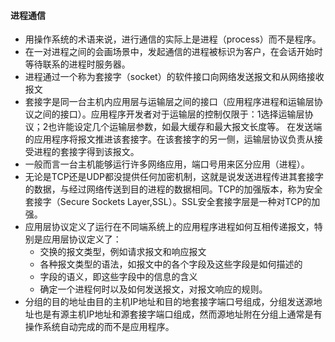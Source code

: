 #### 进程通信

- 用操作系统的术语来说，进行通信的实际上是进程（process）而不是程序。
- 在一对进程之间的会画场景中，发起通信的进程被标识为客户，在会话开始时等待联系的进程时服务器。
- 进程通过一个称为套接字（socket）的软件接口向网络发送报文和从网络接收报文
- 套接字是同一台主机内应用层与运输层之间的接口（应用程序进程和运输层协议之间的接口）。应用程序开发者对于运输层的控制仅限于：1选择运输层协议；2也许能设定几个运输层参数，如最大缓存和最大报文长度等。
  在发送端的应用程序将报文推进该套接字。在该套接字的另一侧，运输层协议负责从接受进程的套接字得到该报文。
- 一般而言一台主机能够运行许多网络应用，端口号用来区分应用（进程）。
- 无论是TCP还是UDP都没提供任何加密机制，这就是说发送进程传进其套接字的数据，与经过网络传送到目的进程的数据相同。TCP的加强版本，称为安全套接字（Secure
  Sockets Layer,SSL）。SSL安全套接字层是一种对TCP的加强。
- 应用层协议定义了运行在不同端系统上的应用程序进程如何互相传递报文，特别是应用层协议定义了：
    - 交换的报文类型，例如请求报文和响应报文
    - 各种报文类型的语法，如报文中的各个字段及这些字段是如何描述的
    - 字段的语义，即这些字段中的信息的含义
    - 确定一个进程何时以及如何发送报文，对报文响应的规则。
- 分组的目的地址由目的主机IP地址和目的地套接字端口号组成，分组发送源地址也是有源主机IP地址和源套接字端口组成，然而源地址附在分组上通常是有操作系统自动完成的而不是应用程序。
